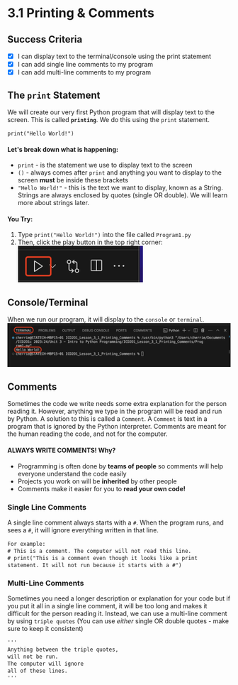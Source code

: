 # 3.1 Printing & Comments

## Success Criteria
- [x] I can display text to the terminal/console using the print statement
- [x] I can add single line comments to my program
- [x] I can add multi-line comments to my program

## The `print` Statement
We will create our very first Python program that will display text to the screen. 
This is called **`printing`**. We do this using the `print` statement.
```
print("Hello World!")
```
#### Let's break down what is happening:
- `print` - is the statement we use to display text to the screen
- `()` - always comes after `print` and anything you want to display to the screen **must** be inside these brackets
- `"Hello World!"` - this is the text we want to display, known as a String. Strings are always enclosed by quotes (single OR double). We will learn more about strings later.

#### You Try:
1. Type `print("Hello World!")` into the file called `Program1.py`
2. Then, click the play button in the top right corner:        
![play](play.png)


## Console/Terminal
When we run our program, it will display to the `console` or `terminal`.
![terminal](terminal.png)

## Comments
Sometimes the code we write needs some extra explanation for the person reading it. However, anything we type in the program will be read and run by Python. A solution to this is called a `Comment`. A `Comment` is text in a program that is ignored by the Python interpreter. Comments are meant for the human reading the code, and not for the computer.

#### ALWAYS WRITE COMMENTS! Why?
- Programming is often done by **teams of people** so comments will help everyone understand the code easily
- Projects you work on will be **inherited** by other people
- Comments make it easier for you to **read your own code!**

### Single Line Comments
A single line comment always starts with a `#`. When the program runs, and sees a `#`, it will ignore everything written in that line.

```
For example:
# This is a comment. The computer will not read this line.
# print("This is a comment even though it looks like a print statement. It will not run because it starts with a #")
```

### Multi-Line Comments
Sometimes you need a longer description or explanation for your code but if you put it all in a single line comment, it will be too long and makes it difficult for the person reading it. Instead, we can use a multi-line comment by using `triple quotes` (You can use _either_ single OR double quotes - make sure to keep it consistent)

```
'''
Anything between the triple quotes,
will not be run.
The computer will ignore
all of these lines.
'''
```